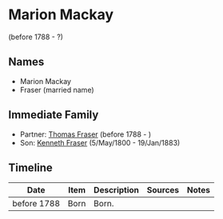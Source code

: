 ﻿---
layout: person
subject_key: i56151384
permalink: /people/i56151384
---

# Marion Mackay
(before 1788 - ?)

## Names

* Marion Mackay
* Fraser (married name)

## Immediate Family

* Partner: [Thomas Fraser](./@79545968@-thomas-fraser-b1788-d.md) (before 1788 - )
* Son: [Kenneth Fraser](./@61428726@-kenneth-fraser-b1800-5-5-d1883-1-19.md) (5/May/1800 - 19/Jan/1883)

## Timeline

Date | Item | Description | Sources | Notes
---|---|---|---|---
before 1788 | Born | Born. |  | 

